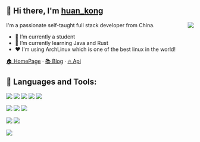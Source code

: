 ## 👋 Hi there, I'm [huan_kong](https://blog.huankong.top) 

<img src="https://img1.imgtp.com/2023/08/27/brdl6Koa.gif" align="right">

I'm a passionate self-taught full stack developer from China.
- 🔭 I’m currently a student
- 🌱 I’m currently learning Java and Rust
- ❤  I'm using ArchLinux which is one of the best linux in the world! 

[🏠 HomePage](https://huankong.top) · [📚 Blog](https://blog.huankong.top) · [🔥 Api](https://api.huankong.top)

## 🔨 Languages and Tools:

![](https://img.shields.io/badge/JavaScript-★★★★-F7DF1E?logo=JavaScript&style=flat-square)
![](https://img.shields.io/badge/NodeJS-★★★★-339933?logo=Node.js&style=flat-square)
![](https://img.shields.io/badge/PHP-★★★★-777bb4?logo=PHP&style=flat-square)
![](https://img.shields.io/badge/laravel-★★★★-FF2D20?logo=laravel&style=flat-square)
![](https://img.shields.io/badge/Vue-★★★★-47A248?logo=Vue.js&style=flat-square)

![](https://img.shields.io/badge/ArchLinux-★★★-1793D1?logo=ArchLinux&style=flat-square)
![](https://img.shields.io/badge/TypeScript-★★★-3178C6?logo=TypeScript&style=flat-square)
![](https://img.shields.io/badge/MySQL-★★★-4479A1?logo=MySQL&style=flat-square)

![](https://img.shields.io/badge/Python-★★-3178C6?logo=Python&style=flat-square)
![](https://img.shields.io/badge/Git-★★-F05032?logo=Git&style=flat-square)

![](https://img.shields.io/badge/Rust-★-000000?logo=Rust&style=flat-square)
